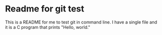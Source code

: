 # Readme for git test
This is a README for me to test git in command line.
I have a single file and it is a C program that prints "Hello, world."
